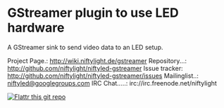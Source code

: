 GStreamer plugin to use LED hardware
====================================

A GStreamer sink to send video data to an LED setup.



Project Page.: http://wiki.niftylight.de/gstreamer
Repository...: http://github.com/niftylight/niftyled-gstreamer
Issue tracker: http://github.com/niftylight/niftyled-gstreamer/issues
Mailinglist..: niftyled@googlegroups.com
IRC Chat.....: irc://irc.freenode.net/niftylight

[![Flattr this git repo](http://api.flattr.com/button/flattr-badge-large.png)](https://flattr.com/thing/1345750/niftyled)
